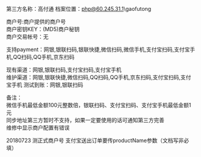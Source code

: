 第三方名称：高付通 
档案位置：php@60.245.31.1\gaofutong
 
商户号:商户提供的商户号  
商户密钥KEY：(MD5)商户秘钥  
商户交易帐号：无  
 
支持payment：网银,银联扫码,银联快捷,微信扫码,微信手机,支付宝扫码,支付宝手机,QQ扫码,QQ手机,京东扫码
 
现有渠道：网银,银联扫码,支付宝扫码,支付宝手机  
维护渠道：网银,银联快捷,微信扫码,QQ扫码,QQ手机,京东扫码,支付宝扫码,支付宝手机 
测试到账：网银,银联扫码  
 
备注：  
微信手机最低金额100元整数倍，银联扫码、支付宝扫码、支付宝手机最低金额1元  
同步地址第三方暂时不支持，如果一定要使用的话可通知第三方完善  
维修中显示商户配置有错误

20180723
测正式商户号
支付宝送出订单要传productName参数（文档写非必填）  
